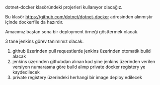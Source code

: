 dotnet-docker klasöründeki projerleri kullanıyor olacağız. 

Bu klasör https://github.com/dotnet/dotnet-docker adresinden alınmıştır içinde dockerfile da hazırdır. 

Amacımız baştan sona bir deployment örneği gösttermek olacak.

3 tane jenkins görev tanımımız olacak.

1. github üzerinden pull requestlerde jenkins üzerinden otomatik build alacak
2. jenkins üzerinden githubdan alınan kod yine jenkins üzerinden verilen versiyon numarasına göre build alınıp private docker registery ye kaydedilecek
3. private registery üzerindeki herhangi bir image deploy edilecek 




